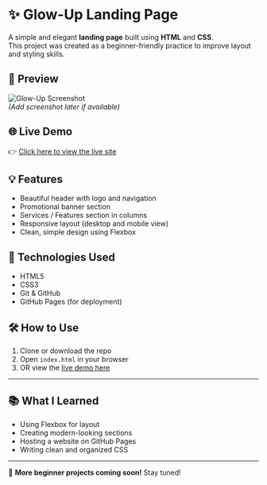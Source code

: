 # ✨ Glow-Up Landing Page

A simple and elegant **landing page** built using **HTML** and **CSS**.  
This project was created as a beginner-friendly practice to improve layout and styling skills.

## 📸 Preview

![Glow-Up Screenshot](#)  
*(Add screenshot later if available)*

## 🌐 Live Demo

👉 [Click here to view the live site](https://tehreem-waseem.github.io/Glow-Up/)

## 💡 Features

- Beautiful header with logo and navigation
- Promotional banner section
- Services / Features section in columns
- Responsive layout (desktop and mobile view)
- Clean, simple design using Flexbox

## 🚀 Technologies Used

- HTML5
- CSS3
- Git & GitHub
- GitHub Pages (for deployment)

## 🛠️ How to Use

1. Clone or download the repo
2. Open `index.html` in your browser
3. OR view the [live demo here](https://tehreem-waseem.github.io/Glow-Up/)

---

## 📚 What I Learned

- Using Flexbox for layout
- Creating modern-looking sections
- Hosting a website on GitHub Pages
- Writing clean and organized CSS

---

👀 **More beginner projects coming soon!** Stay tuned!

